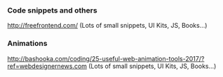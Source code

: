### Code snippets and others
<a href="http://freefrontend.com/">http://freefrontend.com/</a> (Lots of small snippets, UI Kits, JS, Books...)



### Animations
<a href="http://bashooka.com/coding/25-useful-web-animation-tools-2017/?ref=webdesignernews.com
">http://bashooka.com/coding/25-useful-web-animation-tools-2017/?ref=webdesignernews.com</a> (Lots of small snippets, UI Kits, JS, Books...)
